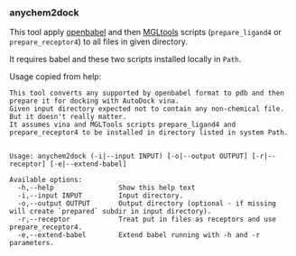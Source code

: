 ### anychem2dock

This tool apply [openbabel](http://openbabel.org/wiki/Main_Page) and then [MGLtools](http://mgltools.scripps.edu/downloads) scripts (`prepare_ligand4` or `prepare_receptor4`) to all files in given directory.

It requires babel and these two scripts installed locally in `Path`.

Usage copied from help:
```
This tool converts any supported by openbabel format to pdb and then prepare it for docking with AutoDock vina.
Given input directory expected not to contain any non-chemical file. But it doesn't really matter.
It assumes vina and MGLTools scripts prepare_ligand4 and prepare_receptor4 to be installed in directory listed in system Path.


Usage: anychem2dock (-i|--input INPUT) [-o|--output OUTPUT] [-r|--receptor] [-e|--extend-babel]
                    
Available options:
  -h,--help                Show this help text
  -i,--input INPUT         Input directory.
  -o,--output OUTPUT       Output directory (optional - if missing will create `prepared` subdir in input directory).
  -r,--receptor            Treat put in files as receptors and use prepare_receptor4.
  -e,--extend-babel        Extend babel running with -h and -r parameters.
                                                         
```
